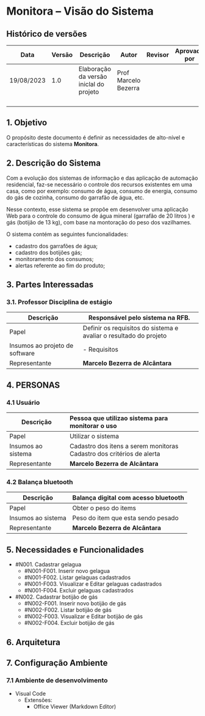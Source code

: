 
# Monitora – Visão do Sistema


## Histórico de versões

| **Data** | **Versão** | **Descrição**                      | **Autor**      | **Revisor** | **Aprovado por** |
| -------------- | ----------------- | ------------------------------------------ | -------------------- | ----------------- | ---------------------- |
| 19/08/2023     | 1.0               | Elaboração da versão iniclal do projeto | Prof Marcelo Bezerra |                   |                        |
|                |                   |                                            |                      |                   |                        |
|                |                   |                                            |                      |                   |                        |
|                |                   |                                            |                      |                   |                        |
|                |                   |                                            |                      |                   |                        |

## **1. Objetivo**

O propósito deste documento é definir as necessidades de alto-nível e características do sistema **Monitora**.

## **2. Descrição do Sistema**

Com a evolução dos sistemas de informação e das aplicação de automação residencial, faz-se necessário o controle dos recursos existentes em uma casa, como por exemplo: consumo de água, consumo de energia, consumo do gás de cozinha, consumo do garrafão de água, etc.

Nesse contexto, esse sistema se propõe em desenvolver uma aplicação Web para o controle do consumo de água mineral (garrafão de 20 litros ) e gás (botijão de 13 kg), com base na montoração do peso dos vazilhames.

O sistema contém as seguintes funcionalidades:

- cadastro dos garrafões de água;
- cadastro dos botijões gás;
- monitoramento dos consumos;
- alertas referente ao fim do produto;

## **3. Partes Interessadas**

### **3.1. Professor Disciplina de estágio**

| **Descrição**          | **Responsável pelo sistema na RFB.**                       |
| ------------------------------ | ----------------------------------------------------------------- |
| Papel                          | Definir os requisitos do sistema e avaliar o resultado do projeto |
| Insumos ao projeto de software | - Requisitos                                                      |
| Representante                  | **Marcelo Bezerra de Alcântara**                           |

## **4. PERSONAS**

### 4.1 Usuário

| **Descrição** | Pessoa que utilizao sistema para monitorar o uso                            |
| --------------------- | :-------------------------------------------------------------------------- |
| Papel                 | Utilizar o sistema                                                          |
| Insumos ao sistema    | Cadastro dos itens a serem monitoras<br />Cadastro dos critérios de alerta |
| Representante         | **Marcelo Bezerra de Alcântara**                                          |

  

### 4.2 Balança bluetooth

| **Descrição** | Balança digital com acesso bluetooth  |
| --------------------- | :-------------------------------------- |
| Papel                 | Obter o peso do items                   |
| Insumos ao sistema    | Peso do item que esta sendo pesado      |
| Representante         | **Marcelo Bezerra de Alcântara** |

## **5. Necessidades e Funcionalidades**


* #N001. Cadastrar gelagua
  * #N001-F001. Inserir novo gelagua
  * #N001-F002. Listar gelaguas cadastrados
  * #N001-F003. Visualizar e Editar gelaguas cadastrados
  * #N001-F004. Excluir gelaguas cadastrados
* #N002. Cadastrar botijão de gás
  * #N002-F001. Inserir novo botijão de gás
  * #N002-F002. Listar botijão de gás
  * #N002-F003. Visualizar e Editar botijão de gás
  * #N002-F004. Excluir botijão de gás

## **6. Arquitetura**


## 7. Configuração Ambiente

### 7.1 Ambiente de desenvolvimento

* Visual Code
  * Extensões:
    * Office Viewer (Markdown Editor)
